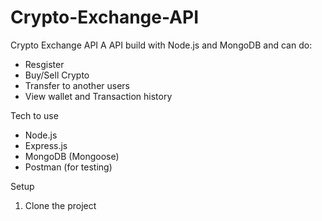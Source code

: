 # Crypto-Exchange-API
Crypto Exchange API
A API build with Node.js and MongoDB and can do:
- Resgister
- Buy/Sell Crypto
- Transfer to another users
- View wallet and Transaction history

Tech to use
- Node.js
- Express.js
- MongoDB (Mongoose)
- Postman (for testing)

Setup
1. Clone the project
